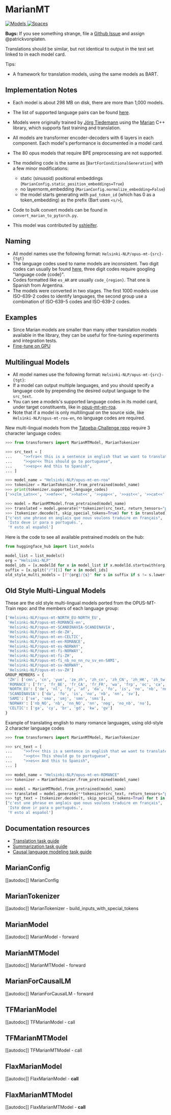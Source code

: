 <!--Copyright 2020 The HuggingFace Team. All rights reserved.

Licensed under the Apache License, Version 2.0 (the "License"); you may not use this file except in compliance with
the License. You may obtain a copy of the License at

http://www.apache.org/licenses/LICENSE-2.0

Unless required by applicable law or agreed to in writing, software distributed under the License is distributed on
an "AS IS" BASIS, WITHOUT WARRANTIES OR CONDITIONS OF ANY KIND, either express or implied. See the License for the
specific language governing permissions and limitations under the License.

⚠️ Note that this file is in Markdown but contain specific syntax for our doc-builder (similar to MDX) that may not be
rendered properly in your Markdown viewer.

-->

# MarianMT

<div class="flex flex-wrap space-x-1">
<a href="https://huggingface.co/models?filter=marian">
<img alt="Models" src="https://img.shields.io/badge/All_model_pages-marian-blueviolet">
</a>
<a href="https://huggingface.co/spaces/docs-demos/opus-mt-zh-en">
<img alt="Spaces" src="https://img.shields.io/badge/%F0%9F%A4%97%20Hugging%20Face-Spaces-blue">
</a>
</div>

**Bugs:** If you see something strange, file a [Github Issue](https://github.com/huggingface/transformers/issues/new?assignees=sshleifer&labels=&template=bug-report.md&title)
and assign @patrickvonplaten.

Translations should be similar, but not identical to output in the test set linked to in each model card.

Tips:

- A framework for translation models, using the same models as BART.

## Implementation Notes

- Each model is about 298 MB on disk, there are more than 1,000 models.
- The list of supported language pairs can be found [here](https://huggingface.co/Helsinki-NLP).
- Models were originally trained by [Jörg Tiedemann](https://researchportal.helsinki.fi/en/persons/j%C3%B6rg-tiedemann) using the [Marian](https://marian-nmt.github.io/) C++ library, which supports fast training and translation.
- All models are transformer encoder-decoders with 6 layers in each component. Each model's performance is documented
  in a model card.
- The 80 opus models that require BPE preprocessing are not supported.
- The modeling code is the same as [`BartForConditionalGeneration`] with a few minor modifications:

  - static (sinusoid) positional embeddings (`MarianConfig.static_position_embeddings=True`)
  - no layernorm_embedding (`MarianConfig.normalize_embedding=False`)
  - the model starts generating with `pad_token_id` (which has 0 as a token_embedding) as the prefix (Bart uses
    `<s/>`),
- Code to bulk convert models can be found in `convert_marian_to_pytorch.py`.
- This model was contributed by [sshleifer](https://huggingface.co/sshleifer).

## Naming

- All model names use the following format: `Helsinki-NLP/opus-mt-{src}-{tgt}`
- The language codes used to name models are inconsistent. Two digit codes can usually be found [here](https://developers.google.com/admin-sdk/directory/v1/languages), three digit codes require googling "language
  code {code}".
- Codes formatted like `es_AR` are usually `code_{region}`. That one is Spanish from Argentina.
- The models were converted in two stages. The first 1000 models use ISO-639-2 codes to identify languages, the second
  group use a combination of ISO-639-5 codes and ISO-639-2 codes.


## Examples

- Since Marian models are smaller than many other translation models available in the library, they can be useful for
  fine-tuning experiments and integration tests.
- [Fine-tune on GPU](https://github.com/huggingface/transformers/blob/master/examples/legacy/seq2seq/train_distil_marian_enro.sh)

## Multilingual Models

- All model names use the following format: `Helsinki-NLP/opus-mt-{src}-{tgt}`:
- If a model can output multiple languages, and you should specify a language code by prepending the desired output
  language to the `src_text`.
- You can see a models's supported language codes in its model card, under target constituents, like in [opus-mt-en-roa](https://huggingface.co/Helsinki-NLP/opus-mt-en-roa).
- Note that if a model is only multilingual on the source side, like `Helsinki-NLP/opus-mt-roa-en`, no language
  codes are required.

New multi-lingual models from the [Tatoeba-Challenge repo](https://github.com/Helsinki-NLP/Tatoeba-Challenge)
require 3 character language codes:

```python
>>> from transformers import MarianMTModel, MarianTokenizer

>>> src_text = [
...     ">>fra<< this is a sentence in english that we want to translate to french",
...     ">>por<< This should go to portuguese",
...     ">>esp<< And this to Spanish",
... ]

>>> model_name = "Helsinki-NLP/opus-mt-en-roa"
>>> tokenizer = MarianTokenizer.from_pretrained(model_name)
>>> print(tokenizer.supported_language_codes)
['>>zlm_Latn<<', '>>mfe<<', '>>hat<<', '>>pap<<', '>>ast<<', '>>cat<<', '>>ind<<', '>>glg<<', '>>wln<<', '>>spa<<', '>>fra<<', '>>ron<<', '>>por<<', '>>ita<<', '>>oci<<', '>>arg<<', '>>min<<']

>>> model = MarianMTModel.from_pretrained(model_name)
>>> translated = model.generate(**tokenizer(src_text, return_tensors="pt", padding=True))
>>> [tokenizer.decode(t, skip_special_tokens=True) for t in translated]
["c'est une phrase en anglais que nous voulons traduire en français",
 'Isto deve ir para o português.',
 'Y esto al español']
```

Here is the code to see all available pretrained models on the hub:

```python
from huggingface_hub import list_models

model_list = list_models()
org = "Helsinki-NLP"
model_ids = [x.modelId for x in model_list if x.modelId.startswith(org)]
suffix = [x.split("/")[1] for x in model_ids]
old_style_multi_models = [f"{org}/{s}" for s in suffix if s != s.lower()]
```

## Old Style Multi-Lingual Models

These are the old style multi-lingual models ported from the OPUS-MT-Train repo: and the members of each language
group:

```python no-style
['Helsinki-NLP/opus-mt-NORTH_EU-NORTH_EU',
 'Helsinki-NLP/opus-mt-ROMANCE-en',
 'Helsinki-NLP/opus-mt-SCANDINAVIA-SCANDINAVIA',
 'Helsinki-NLP/opus-mt-de-ZH',
 'Helsinki-NLP/opus-mt-en-CELTIC',
 'Helsinki-NLP/opus-mt-en-ROMANCE',
 'Helsinki-NLP/opus-mt-es-NORWAY',
 'Helsinki-NLP/opus-mt-fi-NORWAY',
 'Helsinki-NLP/opus-mt-fi-ZH',
 'Helsinki-NLP/opus-mt-fi_nb_no_nn_ru_sv_en-SAMI',
 'Helsinki-NLP/opus-mt-sv-NORWAY',
 'Helsinki-NLP/opus-mt-sv-ZH']
GROUP_MEMBERS = {
 'ZH': ['cmn', 'cn', 'yue', 'ze_zh', 'zh_cn', 'zh_CN', 'zh_HK', 'zh_tw', 'zh_TW', 'zh_yue', 'zhs', 'zht', 'zh'],
 'ROMANCE': ['fr', 'fr_BE', 'fr_CA', 'fr_FR', 'wa', 'frp', 'oc', 'ca', 'rm', 'lld', 'fur', 'lij', 'lmo', 'es', 'es_AR', 'es_CL', 'es_CO', 'es_CR', 'es_DO', 'es_EC', 'es_ES', 'es_GT', 'es_HN', 'es_MX', 'es_NI', 'es_PA', 'es_PE', 'es_PR', 'es_SV', 'es_UY', 'es_VE', 'pt', 'pt_br', 'pt_BR', 'pt_PT', 'gl', 'lad', 'an', 'mwl', 'it', 'it_IT', 'co', 'nap', 'scn', 'vec', 'sc', 'ro', 'la'],
 'NORTH_EU': ['de', 'nl', 'fy', 'af', 'da', 'fo', 'is', 'no', 'nb', 'nn', 'sv'],
 'SCANDINAVIA': ['da', 'fo', 'is', 'no', 'nb', 'nn', 'sv'],
 'SAMI': ['se', 'sma', 'smj', 'smn', 'sms'],
 'NORWAY': ['nb_NO', 'nb', 'nn_NO', 'nn', 'nog', 'no_nb', 'no'],
 'CELTIC': ['ga', 'cy', 'br', 'gd', 'kw', 'gv']
}
```

Example of translating english to many romance languages, using old-style 2 character language codes


```python
>>> from transformers import MarianMTModel, MarianTokenizer

>>> src_text = [
...     ">>fr<< this is a sentence in english that we want to translate to french",
...     ">>pt<< This should go to portuguese",
...     ">>es<< And this to Spanish",
... ]

>>> model_name = "Helsinki-NLP/opus-mt-en-ROMANCE"
>>> tokenizer = MarianTokenizer.from_pretrained(model_name)

>>> model = MarianMTModel.from_pretrained(model_name)
>>> translated = model.generate(**tokenizer(src_text, return_tensors="pt", padding=True))
>>> tgt_text = [tokenizer.decode(t, skip_special_tokens=True) for t in translated]
["c'est une phrase en anglais que nous voulons traduire en français", 
 'Isto deve ir para o português.',
 'Y esto al español']
```

## Documentation resources

- [Translation task guide](../tasks/translation)
- [Summarization task guide](../tasks/summarization)
- [Causal language modeling task guide](../tasks/language_modeling)

## MarianConfig

[[autodoc]] MarianConfig

## MarianTokenizer

[[autodoc]] MarianTokenizer
    - build_inputs_with_special_tokens

## MarianModel

[[autodoc]] MarianModel
    - forward

## MarianMTModel

[[autodoc]] MarianMTModel
    - forward

## MarianForCausalLM

[[autodoc]] MarianForCausalLM
    - forward

## TFMarianModel

[[autodoc]] TFMarianModel
    - call

## TFMarianMTModel

[[autodoc]] TFMarianMTModel
    - call

## FlaxMarianModel

[[autodoc]] FlaxMarianModel
    - __call__

## FlaxMarianMTModel

[[autodoc]] FlaxMarianMTModel
    - __call__

